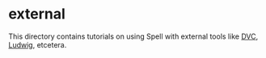 # external

This directory contains tutorials on using Spell with external tools like [DVC](https://dvc.org/), [Ludwig](https://github.com/ludwig-ai/ludwig), etcetera.
